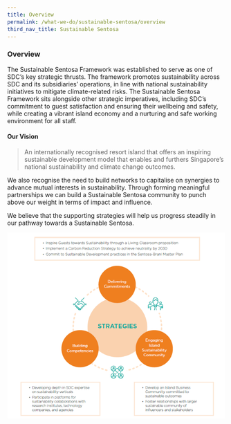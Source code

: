 ```yaml
---
title: Overview
permalink: /what-we-do/sustainable-sentosa/overview
third_nav_title: Sustainable Sentosa
---
```

### **Overview**
The Sustainable Sentosa Framework was established to serve as one of SDC’s key strategic thrusts. The framework promotes sustainability across SDC and its subsidiaries’ operations, in line with national sustainability initiatives to mitigate climate-related risks. The Sustainable Sentosa Framework sits alongside other strategic imperatives, including SDC’s commitment to guest satisfaction and ensuring their wellbeing and safety, while creating a vibrant island economy and a nurturing and safe working environment for all staff.

#### **Our Vision**
> An internationally recognised resort island that offers an inspiring sustainable development model that enables and furthers Singapore’s national sustainability and climate change outcomes.

We also recognise the need to build networks to capitalise on synergies to advance mutual interests in sustainability. Through forming meaningful partnerships we can build a Sustainable Sentosa community to punch above our weight in terms of impact and influence. 

We believe that the supporting strategies will help us progress steadily in our pathway towards a Sustainable Sentosa.
<p>
<img src="/images/what-we-do/sustainable-sentosa/strategies.png" alt="Image of Strategies"/>